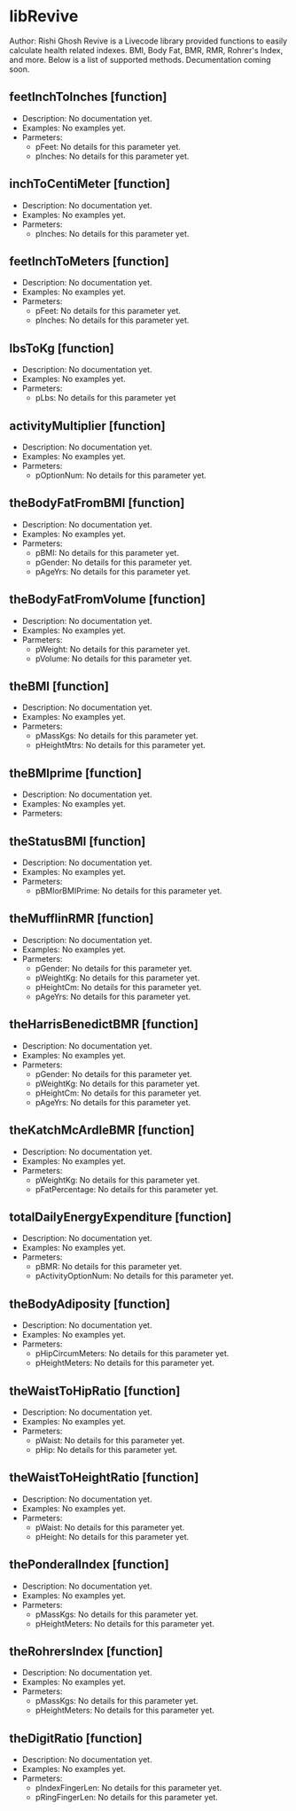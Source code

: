 libRevive
======

Author: Rishi Ghosh
Revive is a Livecode library provided functions to easily calculate health related indexes. BMI, Body Fat, BMR, RMR, Rohrer's Index, and more.
Below is a list of supported methods. Decumentation coming soon.


feetInchToInches [function]
-------------
+   Description: No documentation yet.
+   Examples: No examples yet.
+   Parmeters: 
    +   pFeet: No details for this parameter yet.
    +   pInches: No details for this parameter yet.


inchToCentiMeter [function]
-------------
+   Description: No documentation yet.
+   Examples: No examples yet.
+   Parmeters: 
    +   pInches: No details for this parameter yet.


feetInchToMeters [function]
-------------
+   Description: No documentation yet.
+   Examples: No examples yet.
+   Parmeters: 
    +   pFeet: No details for this parameter yet.
    +   pInches: No details for this parameter yet.


lbsToKg [function]
-------------
+   Description: No documentation yet.
+   Examples: No examples yet.
+   Parmeters: 
    +   pLbs: No details for this parameter yet
    

activityMultiplier [function]
-------------
+   Description: No documentation yet.
+   Examples: No examples yet.
+   Parmeters: 
    +   pOptionNum: No details for this parameter yet.


theBodyFatFromBMI [function]
-------------
+   Description: No documentation yet.
+   Examples: No examples yet.
+   Parmeters: 
    +   pBMI: No details for this parameter yet.
    +   pGender: No details for this parameter yet.
    +   pAgeYrs: No details for this parameter yet.


theBodyFatFromVolume [function]
-------------
+   Description: No documentation yet.
+   Examples: No examples yet.
+   Parmeters: 
    +   pWeight: No details for this parameter yet.
    +   pVolume: No details for this parameter yet.


theBMI [function]
-------------
+   Description: No documentation yet.
+   Examples: No examples yet.
+   Parmeters: 
    +   pMassKgs: No details for this parameter yet.
    +   pHeightMtrs: No details for this parameter yet.


theBMIprime [function]
-------------
+   Description: No documentation yet.
+   Examples: No examples yet.
+   Parmeters: 


theStatusBMI [function]
-------------
+   Description: No documentation yet.
+   Examples: No examples yet.
+   Parmeters: 
    +   pBMIorBMIPrime: No details for this parameter yet.


theMufflinRMR [function]
-------------
+   Description: No documentation yet.
+   Examples: No examples yet.
+   Parmeters: 
    +   pGender: No details for this parameter yet.
    +   pWeightKg: No details for this parameter yet.
    +   pHeightCm: No details for this parameter yet.
    +   pAgeYrs: No details for this parameter yet.


theHarrisBenedictBMR [function]
-------------
+   Description: No documentation yet.
+   Examples: No examples yet.
+   Parmeters: 
    +   pGender: No details for this parameter yet.
    +   pWeightKg: No details for this parameter yet.
    +   pHeightCm: No details for this parameter yet.
    +   pAgeYrs: No details for this parameter yet.


theKatchMcArdleBMR [function]
-------------
+   Description: No documentation yet.
+   Examples: No examples yet.
+   Parmeters: 
    +   pWeightKg: No details for this parameter yet.
    +   pFatPercentage: No details for this parameter yet.


totalDailyEnergyExpenditure [function]
-------------
+   Description: No documentation yet.
+   Examples: No examples yet.
+   Parmeters: 
    +   pBMR: No details for this parameter yet.
    +   pActivityOptionNum: No details for this parameter yet.


theBodyAdiposity [function]
-------------
+   Description: No documentation yet.
+   Examples: No examples yet.
+   Parmeters: 
    +   pHipCircumMeters: No details for this parameter yet.
    +   pHeightMeters: No details for this parameter yet.


theWaistToHipRatio [function]
-------------
+   Description: No documentation yet.
+   Examples: No examples yet.
+   Parmeters: 
    +   pWaist: No details for this parameter yet.
    +   pHip: No details for this parameter yet.


theWaistToHeightRatio [function]
-------------
+   Description: No documentation yet.
+   Examples: No examples yet.
+   Parmeters: 
    +   pWaist: No details for this parameter yet.
    +   pHeight: No details for this parameter yet.


thePonderalIndex [function]
-------------
+   Description: No documentation yet.
+   Examples: No examples yet.
+   Parmeters: 
    +   pMassKgs: No details for this parameter yet.
    +   pHeightMeters: No details for this parameter yet.


theRohrersIndex [function]
-------------
+   Description: No documentation yet.
+   Examples: No examples yet.
+   Parmeters: 
    +   pMassKgs: No details for this parameter yet.
    +   pHeightMeters: No details for this parameter yet.


theDigitRatio [function]
-------------
+   Description: No documentation yet.
+   Examples: No examples yet.
+   Parmeters: 
    +   pIndexFingerLen: No details for this parameter yet.
    +   pRingFingerLen: No details for this parameter yet.




